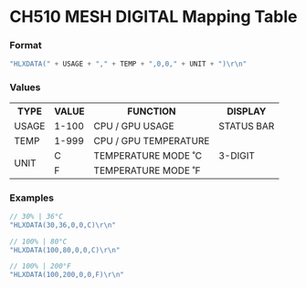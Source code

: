 # CH510 MESH DIGITAL Mapping Table

### Format
```rust
"HLXDATA(" + USAGE + "," + TEMP + ",0,0," + UNIT + ")\r\n"
```

### Values
<table>
    <tr>
        <th>TYPE</th>
        <th>VALUE</th>
        <th>FUNCTION</th>
        <th>DISPLAY</th>
    </tr>
    <tr>
        <td>USAGE</td>
        <td>1-100</td>
        <td>CPU / GPU USAGE</td>
        <td>STATUS BAR</td>
    </tr>
    <tr>
        <td>TEMP</td>
        <td>1-999</td>
        <td>CPU / GPU TEMPERATURE</td>
        <td rowspan="3">3-DIGIT</td>
    </tr>
    <tr>
        <td rowspan="2">UNIT</td>
        <td>C</td>
        <td>TEMPERATURE MODE ˚C</td>
    </tr>
    <tr>
        <td>F</td>
        <td>TEMPERATURE MODE ˚F</td>
    </tr>
</table>

### Examples
```rust
// 30% | 36°C
"HLXDATA(30,36,0,0,C)\r\n"

// 100% | 80°C
"HLXDATA(100,80,0,0,C)\r\n"

// 100% | 200°F
"HLXDATA(100,200,0,0,F)\r\n"
```
